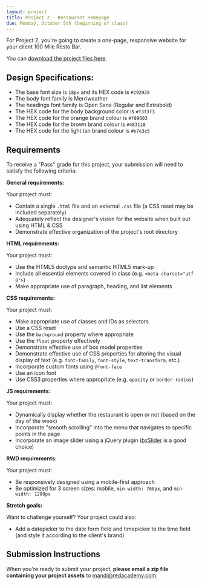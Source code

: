 ```yaml
---
layout: project
title: Project 2 - Restaurant Homepage
due: Monday, October 5th (beginning of class)
---
```


For Project 2, you're going to create a one-page, responsive website for your client 100 Mile Resto Bar.

You can [download the project files here](/public/files/projects/project-02.zip).

## Design Specifications:

- The base font size is `18px` and its HEX code is `#292929`
- The body font family is Merriweather
- The headings font family is Open Sans (Regular and Extrabold)
- The HEX code for the body background color is `#f3f3f3`
- The HEX code for the orange brand colour is `#f89603`
- The HEX code for the brown brand colour is `#483118`
- The HEX code for the light tan brand colour is `#e7e3c5`

## Requirements

To receive a "Pass" grade for this project, your submission will need to satisfy the following criteria:

**General requirements:**

Your project must:

- Contain a single `.html` file and an external `.css` file (a CSS reset may be included separately)
- Adequately reflect the designer's vision for the website when built out using HTML & CSS
- Demonstrate effective organization of the project's root directory

**HTML requirements:**

Your project must:

- Use the HTML5 doctype and semantic HTML5 mark-up
- Include all essential elements covered in class (e.g. `<meta charset="utf-8">`)
- Make appropriate use of paragraph, heading, and list elements

**CSS requirements:**

Your project must:

- Make appropriate use of classes and IDs as selectors
- Use a CSS reset
- Use the `background` property where appropriate
- Use the `float` property effectively
- Demonstrate effective use of box model properties
- Demonstrate effective use of CSS properties for altering the visual display of text (e.g. `font-family`, `font-style`, `text-transform`, etc.)
- Incorporate custom fonts using `@font-face`
- Use an icon font
- Use CSS3 properties where appropriate (e.g. `opacity` or `border-radius`)

**JS requirements:**

Your project must:

- Dynamically display whether the restaurant is open or not (based on the day of the week)
- Incorporate "smooth scrolling" into the menu that navigates to specific points in the page
- Incorporate an image slider using a jQuery plugin ([bxSlider](http://bxslider.com/) is a good choice)

**RWD requirements:**

Your project must:

- Be responsively designed using a mobile-first approach
- Be optimized for 3 screen sizes: mobile, `min-width: 768px`, and `min-width: 1280px`

**Stretch goals:**

Want to challenge yourself? Your project could also:

- Add a datepicker to the date form field and timepicker to the time field (and style it according to the client's brand)

## Submission Instructions

When you're ready to submit your project, **please email a zip file containing your project assets** to [mandi@redacademy.com](mailto:mandi@redacademy.com).
